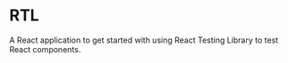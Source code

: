 # RTL
A React application to get started with using React Testing Library to test React components.
